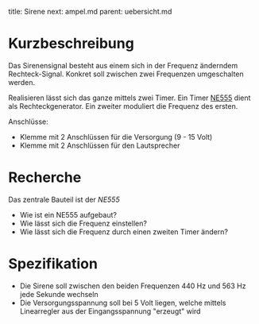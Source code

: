 title: Sirene
next: ampel.md
parent: uebersicht.md

# Kurzbeschreibung
Das Sirenensignal besteht aus einem sich in der Frequenz änderndem Rechteck-Signal. Konkret soll zwischen zwei Frequenzen
umgeschalten werden.

Realisieren lässt sich das ganze mittels zwei Timer. Ein Timer [NE555](https://de.wikipedia.org/wiki/NE555) dient als
Rechteckgenerator. Ein zweiter moduliert die Frequenz des ersten.

Anschlüsse:

* Klemme mit 2 Anschlüssen für die Versorgung (9 - 15 Volt)
* Klemme mit 2 Anschlüssen für den Lautsprecher

# Recherche
Das zentrale Bauteil ist der *NE555*

* Wie ist ein NE555 aufgebaut?
* Wie lässt sich die Frequenz einstellen?
* Wie lässt sich die Frequenz durch einen zweiten Timer ändern?

# Spezifikation
* Die Sirene soll zwischen den beiden Frequenzen 440 Hz und 563 Hz jede Sekunde wechseln
* Die Versorgungsspannung soll bei 5 Volt liegen, welche mittels Linearregler aus der Eingangsspannung "erzeugt" wird
